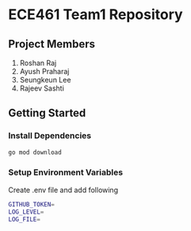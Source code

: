 # ECE461 Team1 Repository

## Project Members
1. Roshan Raj
2. Ayush Praharaj
3. Seungkeun Lee
4. Rajeev Sashti

## Getting Started

### Install Dependencies 
```bash 
go mod download 
```

### Setup Environment Variables 
Create .env file and add following
```bash
GITHUB_TOKEN=
LOG_LEVEL=
LOG_FILE=
```